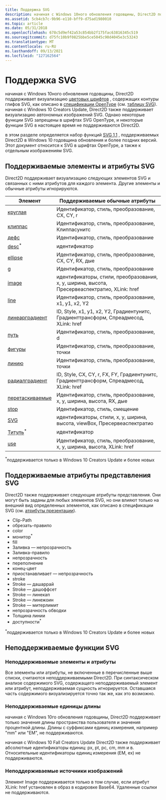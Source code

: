 ```yaml
---
title: Поддержка SVG
description: начиная с Windows 10ного обновления годовщины, Direct2D поддерживает отрисовку цветовых шрифтов, содержащих контуры глифов SVG, как описано в спецификации OpenType (см. таблицу SVG).
ms.assetid: 5cb4cb7c-9b96-e110-bff9-d75ad1980010
ms.topic: article
ms.date: 05/31/2018
ms.openlocfilehash: 678c5d9ef42a53c854bb2f175fac63816345c519
ms.sourcegitcommit: d75fc10b9f0825bbe5ce5045c90d4045e3c53243
ms.translationtype: MT
ms.contentlocale: ru-RU
ms.lasthandoff: 09/13/2021
ms.locfileid: "127162564"
---
```

# <a name="svg-support"></a>Поддержка SVG

начиная с Windows 10ного обновления годовщины, Direct2D поддерживает визуализацию [цветовых шрифтов](../directwrite/color-fonts.md) , содержащих контуры глифов SVG, как описано в [спецификации OpenType](/typography/opentype/spec/) (см. [таблицу SVG](/typography/opentype/spec/svg)). начиная с Windows 10 Creators Update, Direct2D также поддерживает визуализацию автономных изображений SVG. Однако некоторые функции SVG запрещены в шрифтах SVG OpenType, и некоторые функции SVG в настоящее время не поддерживаются Direct2D.  

в этом разделе определяется набор функций [SVG 1,1](https://www.w3.org/TR/SVG11/) , поддерживаемых Direct2D в Windows 10 годовщина обновления и более поздних версий. Этот документ относится к SVG в шрифтах OpenType, а также к отдельным изображениям SVG.

## <a name="supported-svg-elements-and-attributes"></a>Поддерживаемые элементы и атрибуты SVG

Direct2D поддерживает визуализацию следующих элементов SVG и связанных с ними атрибутов для каждого элемента. Другие элементы и обычные атрибуты игнорируются.



| Элемент                                                                                  | Поддерживаемые обычные атрибуты                                                             |
|------------------------------------------------------------------------------------------|------------------------------------------------------------------------------------------|
| [круглая](https://www.w3.org/TR/SVG11/shapes.mdl#circleelement)                           | Идентификатор, стиль, преобразование, CX, CY, r                                                          |
| [клиппас](https://www.w3.org/TR/SVG11/masking.mdl#clippathelement)                      | Идентификатор, стиль, преобразование, Клиппасунитс                                                      |
| [дефс](https://www.w3.org/TR/SVG11/struct.mdl#defselement)                               | Идентификатор, стиль, преобразование                                                                     |
| [desc](https://www.w3.org/TR/SVG11/struct.mdl#descriptionandtitleelements)<sup>\*</sup>  | идентификатор                                                                                       |
| [ellipse](https://www.w3.org/TR/SVG11/shapes.mdl#ellipseelement)                         | Идентификатор, стиль, преобразование, CX, CY, RX, дые                                                     |
| [g](https://www.w3.org/TR/SVG11/struct.mdl#gelement)                                     | Идентификатор, стиль, преобразование                                                                     |
| [image](https://www.w3.org/TR/SVG11/struct.mdl#imageelement)                             | идентификаторы, стили, преобразования, x, y, ширина, высота, Пресервеаспектратио, XLink: href               |
| [line](https://www.w3.org/TR/SVG11/shapes.mdl#lineelement)                               | Идентификатор, стиль, преобразование, x1, y1, x2, Y2                                                     |
| [линеарградиент](https://www.w3.org/TR/SVG11/pservers.mdl#lineargradientelement)         | ID, Style, x1, y1, x2, Y2, Градиентунитс, Градиенттрансформ, Спреадмесод, XLink: href    |
| [путь](https://www.w3.org/TR/SVG11/paths.mdl#pathelement)                                | Идентификатор, стиль, преобразование, d                                                                  |
| [фигуры](https://www.w3.org/TR/SVG11/shapes.mdl#polygonelement)                         | Идентификатор, стиль, преобразование, точки                                                             |
| [линию](https://www.w3.org/TR/SVG11/shapes.mdl#polylineelement)                       | Идентификатор, стиль, преобразование, точки                                                             |
| [радиалградиент](https://www.w3.org/TR/SVG11/pservers.mdl#radialgradientelement)         | ID, Style, CX, CY, r, FX, FY, Градиентунитс, Градиенттрансформ, Спреадмесод, XLink: href |
| [перетаскиваемые](https://www.w3.org/TR/SVG11/shapes.mdl#rectelement)                               | Идентификатор, стиль, преобразование, x, y, ширина, высота, RX, дые                                        |
| [stop](https://www.w3.org/TR/SVG11/pservers.mdl#stopelement)                             | Идентификатор, стиль, смещение                                                                        |
| [SVG](https://www.w3.org/TR/SVG11/struct.mdl#svgelement)                                 | идентификаторы, стили, x, y, ширина, высота, viewBox, Пресервеаспектратио                             |
| [Титуль](https://www.w3.org/TR/SVG11/struct.mdl#descriptionandtitleelements)<sup>\*</sup> | идентификатор                                                                                       |
| [use](https://www.w3.org/TR/SVG11/struct.mdl#useelement)                                 | Идентификатор, стиль, преобразование, x, y, ширина, высота, XLink: href                                    |



 

<sup>\*</sup>поддерживается только в Windows 10 Creators Update и более новых

## <a name="supported-svg-presentation-attributes"></a>Поддерживаемые атрибуты представления SVG

Direct2D также поддерживает следующие атрибуты представления. Они могут быть заданы для любых элементов SVG, но они влияют только на внешний вид определенных элементов, как описано в спецификации SVG (см. [атрибуты презентации](https://www.w3.org/TR/SVG11/attindex.mdl#presentationattributes)).

-   Clip-Path
-   обрезать-правило
-   color
-   монитор<sup>\*</sup>
-   fill
-   Заливка — непрозрачность
-   Заливка-правило
-   непрозрачность
-   переполнение
-   конец-цвет
-   приостанавливает — непрозрачность
-   stroke
-   Stroke — дашаррай
-   Stroke — дашоффсет
-   Stroke — линекап
-   Stroke — линежоин
-   Stroke — митерлимит
-   непрозрачность обводки
-   Толщина линии
-   доступности<sup>\*</sup>

<sup>\*</sup>поддерживается только в Windows 10 Creators Update и более новых

## <a name="unsupported-svg-features"></a>Неподдерживаемые функции SVG

### <a name="unsupported-elements-and-attributes"></a>Неподдерживаемые элементы и атрибуты

Все элементы или атрибуты, не включенные в перечисленные выше списки, считаются неподдерживаемыми Direct2D. При синтаксическом анализе содержимого SVG, содержащего неподдерживаемый элемент или атрибут, неподдерживаемая сущность игнорируется. Оставшаяся часть содержимого визуализируется точно так же, как это возможно.

### <a name="unsupported-length-units"></a>Неподдерживаемые единицы длины

начиная с Windows 10го обновления годовщины, Direct2D поддерживает только значения длины пространства пользователя и значения процентной длины. Длины с суффиксами единиц измерения, например "mm" или "EM", не поддерживаются.

начиная с Windows 10 Fall Creators Update Direct2D также поддерживает абсолютные идентификаторы единиц: px, pt, pc, cm, mm и в. Относительные идентификаторы единиц измерения (EM, ex) не поддерживаются.

### <a name="unsupported-image-sources"></a>Неподдерживаемые источники изображений

Элемент Image поддерживается только в том случае, если атрибут XLink: href установлен в образ в кодировке Base64. Удаленные ссылки не поддерживаются.

 

 